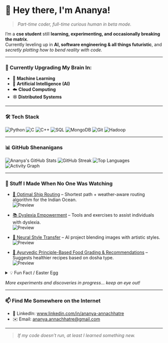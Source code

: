 # 👋 Hey there, I'm Ananya!

> *Part-time coder, full-time curious human in beta mode.*

I’m a **cse student** still **learning, experimenting, and occasionally breaking the matrix**.  
Currently leveling up in **AI, software engineering & all things futuristic**, and *secretly plotting how to bend reality with code.*

---

### 🧠 Currently Upgrading My Brain In:

- 🤖 **Machine Learning**
- 🧠 **Artificial Intelligence (AI)**
- ☁️ **Cloud Computing**
- 🕸️ **Distributed Systems**

---


### 🛠 Tech Stack

![Python](https://img.shields.io/badge/Python-3776AB?logo=python&logoColor=white)
![C](https://img.shields.io/badge/C-00599C?logo=c&logoColor=white)
![C++](https://img.shields.io/badge/C++-00599C?logo=c%2B%2B&logoColor=white)
![SQL](https://img.shields.io/badge/SQL-4479A1?logo=postgresql&logoColor=white)
![MongoDB](https://img.shields.io/badge/MongoDB-4ea94b?logo=mongodb&logoColor=white)
![Git](https://img.shields.io/badge/Git-F05033?logo=git&logoColor=white)
![Hadoop](https://img.shields.io/badge/Hadoop-66CCFF?logo=apachehadoop&logoColor=white)

---

### 📊 GitHub Shenanigans

![Ananya's GitHub Stats](https://github-readme-stats.vercel.app/api?username=ananyaannachhatre&show_icons=true&theme=tokyonight)
![GitHub Streak](https://streak-stats.demolab.com?user=ananyaannachhatre&theme=tokyonight)
![Top Languages](https://github-readme-stats.vercel.app/api/top-langs/?username=ananyaannachhatre&layout=compact&theme=merko)
![Activity Graph](https://github-readme-activity-graph.vercel.app/graph?username=ananyaannachhatre&theme=merko)

---

### 🌟 Stuff I Made When No One Was Watching

- [🚢 Optimal Ship Routing](https://github.com/ananyaannachhatre/optimal_ship_routing) – Shortest path + weather-aware routing algorithm for the Indian Ocean.  
  ![Preview](https://raw.githubusercontent.com/ananyaannachhatre/optimal_ship_routing/main/demo.gif)  

- [📚 Dyslexia Empowerment](https://github.com/ananyaannachhatre/dyslexia_empowerment) – Tools and exercises to assist individuals with dyslexia.  
  ![Preview](https://raw.githubusercontent.com/ananyaannachhatre/dyslexia_empowerment/main/demo.gif)  

- [🎨 Neural Style Transfer](https://github.com/ananyaannachhatre/neural_style_transfer) – AI project blending images with artistic styles.  
  ![Preview](https://raw.githubusercontent.com/ananyaannachhatre/neural_style_transfer/main/demo.gif)  

- [🍲 Ayurvedic Principle-Based Food Grading & Recommendations](https://github.com/ananyaannachhatre/AyurvedicPrincipleBasedFoodGradingAndRecommendations) – Suggests healthier recipes based on dosha type.  
  ![Preview](https://raw.githubusercontent.com/ananyaannachhatre/AyurvedicPrincipleBasedFoodGradingAndRecommendations/main/demo.gif)  

<details>
  <summary>💡 Fun Fact / Easter Egg</summary>
  I sometimes “debug” by staring at the screen until the code feels guilty.
</details>

*More experiments and discoveries in progress… keep an eye out!*  

---

### 📫 Find Me Somewhere on the Internet

- 💼 LinkedIn: www.linkedin.com/in/ananya-annachhatre
- ✉️ Email: ananya.annachhatre@gmail.com

---

> *If my code doesn’t run, at least I learned something new.*
